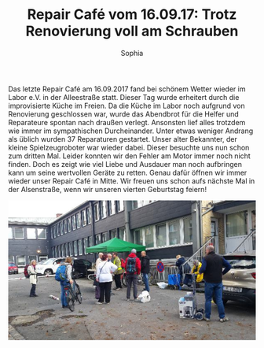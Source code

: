 ﻿---
title: "Repair Café vom 16.09.17: Trotz Renovierung voll am Schrauben"
layout: default
author: Sophia
---



Das letzte Repair Café am 16.09.2017 fand bei schönem Wetter wieder im Labor e.V. in der Alleestraße statt.
Dieser Tag wurde erheitert durch die improvisierte Küche im Freien. Da die Küche im Labor noch aufgrund von Renovierung geschlossen war, wurde das Abendbrot für die Helfer und Reparateure spontan nach draußen verlegt.
Ansonsten lief alles trotzdem wie immer im sympathischen Durcheinander. Unter etwas weniger Andrang als üblich wurden 37 Reparaturen gestartet.
Unser alter Bekannter, der kleine Spielzeugroboter war wieder dabei. Dieser besuchte uns nun schon zum dritten Mal. Leider konnten wir den Fehler am Motor immer noch nicht finden. Doch es zeigt wie viel Liebe und Ausdauer man noch aufbringen kann um seine wertvollen Geräte zu retten. Genau dafür öffnen wir immer wieder unser Repair Café in Mitte.
Wir freuen uns schon aufs nächste Mal in der Alsenstraße, wenn wir unseren vierten Geburtstag feiern!



![img1](/assets/pictures/2017-september-16.jpg)


